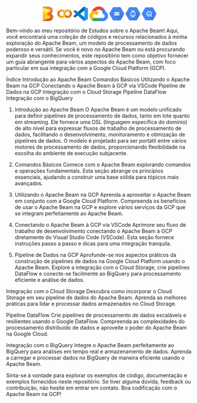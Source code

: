 <p align="center">
  <img src="/img/apache-beam.png" alt="Apache Beam Logo" width="40">
  <img src="/img/colab.png" alt="Colab" width="40">
  <img src="/img/vscode.png" alt="VSCode" width="40">
  <img src="/img/gcp.png" alt="GCP" width="50">
  <img src="/img/cloud-storage.png" alt="Cloud Storage" width="40">
  <img src="/img/dataflow.png" alt="DataFlow" width="40">
  <img src="/img/bigquery.png" alt="BigQuery" width="40">
</p>

Bem-vindo ao meu repositório de Estudos sobre o Apache Beam! Aqui, você encontrará uma coleção de códigos e recursos relacionados à minha exploração do Apache Beam, um modelo de processamento de dados poderoso e versátil. Se você é novo no Apache Beam ou está procurando expandir seus conhecimentos, este repositório tem como objetivo fornecer um guia abrangente para vários aspectos do Apache Beam, com foco particular em sua integração com a Google Cloud Platform (GCP).

Índice
Introdução ao Apache Beam
Comandos Básicos
Utilizando o Apache Beam na GCP
Conectando o Apache Beam à GCP via VSCode
Pipeline de Dados na GCP
Integração com o Cloud Storage
Pipeline DataFlow
Integração com o BigQuery
1. Introdução ao Apache Beam<a name="introdução"></a>
O Apache Beam é um modelo unificado para definir pipelines de processamento de dados, tanto em lote quanto em streaming. Ele fornece uma DSL (linguagem específica do domínio) de alto nível para expressar fluxos de trabalho de processamento de dados, facilitando o desenvolvimento, monitoramento e otimização de pipelines de dados. O modelo é projetado para ser portátil entre vários motores de processamento de dados, proporcionando flexibilidade na escolha do ambiente de execução subjacente.

2. Comandos Básicos<a name="comandos-básicos"></a>
Comece com o Apache Beam explorando comandos e operações fundamentais. Esta seção abrange os princípios essenciais, ajudando a construir uma base sólida para tópicos mais avançados.

3. Utilizando o Apache Beam na GCP<a name="integração-gcp"></a>
Aprenda a aproveitar o Apache Beam em conjunto com a Google Cloud Platform. Compreenda os benefícios de usar o Apache Beam na GCP e explore vários serviços da GCP que se integram perfeitamente ao Apache Beam.

4. Conectando o Apache Beam à GCP via VSCode<a name="conexão-vscode"></a>
Aprimore seu fluxo de trabalho de desenvolvimento conectando o Apache Beam à GCP diretamente do Visual Studio Code (VSCode). Esta seção fornece instruções passo a passo e dicas para uma integração tranquila.

5. Pipeline de Dados na GCP<a name="pipeline-de-dados"></a>
Aprofunde-se nos aspectos práticos da construção de pipelines de dados na Google Cloud Platform usando o Apache Beam. Explore a integração com o Cloud Storage, crie pipelines DataFlow e conecte-se facilmente ao BigQuery para processamento eficiente e análise de dados.

Integração com o Cloud Storage<a name="cloud-storage"></a>
Descubra como incorporar o Cloud Storage em seu pipeline de dados do Apache Beam. Aprenda as melhores práticas para lidar e processar dados armazenados no Cloud Storage.

Pipeline DataFlow<a name="pipeline-dataflow"></a>
Crie pipelines de processamento de dados escaláveis e resilientes usando o Google DataFlow. Compreenda as complexidades do processamento distribuído de dados e aproveite o poder do Apache Beam na Google Cloud.

Integração com o BigQuery<a name="integração-bigquery"></a>
Integre o Apache Beam perfeitamente ao BigQuery para análises em tempo real e armazenamento de dados. Aprenda a carregar e processar dados no BigQuery de maneira eficiente usando o Apache Beam.

Sinta-se à vontade para explorar os exemplos de código, documentação e exemplos fornecidos neste repositório. Se tiver alguma dúvida, feedback ou contribuição, não hesite em entrar em contato. Boa codificação com o Apache Beam na GCP!
